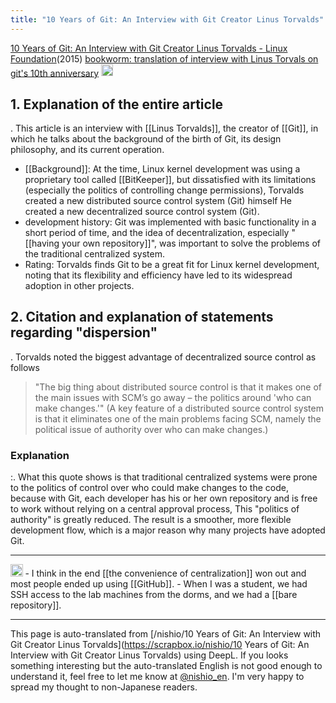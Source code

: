 ```yaml
---
title: "10 Years of Git: An Interview with Git Creator Linus Torvalds"
---
```


[10 Years of Git: An Interview with Git Creator Linus Torvalds - Linux Foundation](https://www.linuxfoundation.org/blog/blog/10-years-of-git-an-interview-with-git-creator-linus-torvalds)(2015)
[bookworm: translation of interview with Linus Torvals on git's 10th anniversary](https://cpplover.blogspot.com/2015/04/git10linus-torvals.html)
<img src='https://scrapbox.io/api/pages/nishio-en/o3-mini-high/icon' alt='o3-mini-high.icon' height="19.5"/>
## 1. Explanation of the entire article
.
This article is an interview with [[Linus Torvalds]], the creator of [[Git]], in which he talks about the background of the birth of Git, its design philosophy, and its current operation.
- [[Background]]: At the time, Linux kernel development was using a proprietary tool called [[BitKeeper]], but dissatisfied with its limitations (especially the politics of controlling change permissions), Torvalds created a new distributed source control system (Git) himself He created a new decentralized source control system (Git).
- development history: Git was implemented with basic functionality in a short period of time, and the idea of decentralization, especially "[[having your own repository]]", was important to solve the problems of the traditional centralized system.
- Rating: Torvalds finds Git to be a great fit for Linux kernel development, noting that its flexibility and efficiency have led to its widespread adoption in other projects.

## 2. Citation and explanation of statements regarding "dispersion"
.
Torvalds noted the biggest advantage of decentralized source control as follows

>  "The big thing about distributed source control is that it makes one of the main issues with SCM’s go away – the politics around 'who can make changes.'"
>  (A key feature of a distributed source control system is that it eliminates one of the main problems facing SCM, namely the political issue of authority over who can make changes.)

### Explanation
:.
What this quote shows is that traditional centralized systems were prone to the politics of control over who could make changes to the code, because with Git, each developer has his or her own repository and is free to work without relying on a central approval process, This "politics of authority" is greatly reduced. The result is a smoother, more flexible development flow, which is a major reason why many projects have adopted Git.

---
<img src='https://scrapbox.io/api/pages/nishio-en/nishio/icon' alt='nishio.icon' height="19.5"/>
- I think in the end [[the convenience of centralization]] won out and most people ended up using [[GitHub]].
- When I was a student, we had SSH access to the lab machines from the dorms, and we had a [[bare repository]].

---
This page is auto-translated from [/nishio/10 Years of Git: An Interview with Git Creator Linus Torvalds](https://scrapbox.io/nishio/10 Years of Git: An Interview with Git Creator Linus Torvalds) using DeepL. If you looks something interesting but the auto-translated English is not good enough to understand it, feel free to let me know at [@nishio_en](https://twitter.com/nishio_en). I'm very happy to spread my thought to non-Japanese readers.